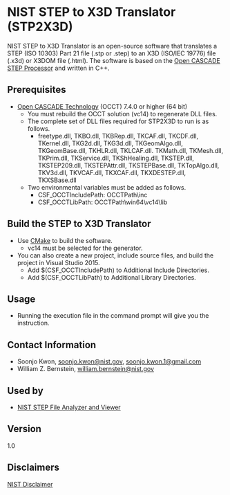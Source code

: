 # NIST STEP to X3D Translator (STP2X3D)
NIST STEP to X3D Translator is an open-source software that translates a STEP (ISO 10303) Part 21 file (.stp or .step) to an X3D (ISO/IEC 19776) file (.x3d) or X3DOM file (.html). The software is based on the [Open CASCADE STEP Processor](https://dev.opencascade.org/doc/overview/html/occt_user_guides__step.html) and written in C++.
## Prerequisites
- [Open CASCADE Technology](https://www.opencascade.com/content/latest-release) (OCCT) 7.4.0 or higher (64 bit)
  - You must rebuild the OCCT solution (vc14) to regenerate DLL files.
  - The complete set of DLL files required for STP2X3D to run is as follows.
    - freetype.dll, TKBO.dll, TKBRep.dll, TKCAF.dll, TKCDF.dll, TKernel.dll, TKG2d.dll, TKG3d.dll, TKGeomAlgo.dll, TKGeomBase.dll, TKHLR.dll, TKLCAF.dll. TKMath.dll, TKMesh.dll, TKPrim.dll, TKService.dll, TKShHealing.dll, TKSTEP.dll, TKSTEP209.dll, TKSTEPAttr.dll, TKSTEPBase.dll, TKTopAlgo.dll, TKV3d.dll, TKVCAF.dll, TKXCAF.dll, TKXDESTEP.dll, TKXSBase.dll
  - Two environmental variables must be added as follows.
    - CSF_OCCTIncludePath: OCCTPath\inc
    - CSF_OCCTLibPath: OCCTPath\win64\vc14\lib
## Build the STEP to X3D Translator
- Use [CMake](https://cmake.org/) to build the software.
  - vc14 must be selected for the generator.
- You can also create a new project, include source files, and build the project in Visual Studio 2015.
  - Add $(CSF_OCCTIncludePath) to Additional Include Directories.
  - Add $(CSF_OCCTLibPath) to Additional Library Directories.
## Usage
- Running the execution file in the command prompt will give you the instruction.
## Contact Information
- Soonjo Kwon, soonjo.kwon@nist.gov, soonjo.kwon.1@gmail.com
- William Z. Bernstein, william.bernstein@nist.gov
## Used by
- [NIST STEP File Analyzer and Viewer](https://www.nist.gov/services-resources/software/step-file-analyzer-and-viewer)
## Version
1.0
## Disclaimers
[NIST Disclaimer](https://www.nist.gov/disclaimer)
